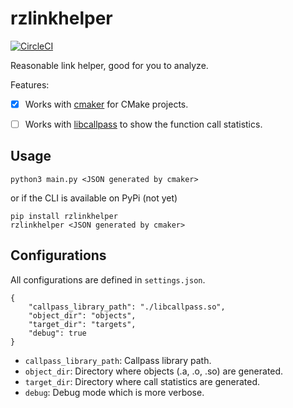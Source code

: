 # rzlinkhelper

[![CircleCI](https://circleci.com/gh/outloudvi/rzlinkhelper/tree/master.svg?style=svg)](https://circleci.com/gh/outloudvi/rzlinkhelper/tree/master)

Reasonable link helper, good for you to analyze.

Features:

- [x] Works with [cmaker](https://github.com/SchrodingerZhu/cmaker) for CMake projects.
- [ ] Works with [libcallpass](https://github.com/cuhk-lambda/callgraph-generator) to show the function call statistics.


## Usage

``` shell
python3 main.py <JSON generated by cmaker>
```

or if the CLI is available on PyPi (not yet)

``` shell
pip install rzlinkhelper
rzlinkhelper <JSON generated by cmaker>
```

## Configurations

All configurations are defined in `settings.json`.

``` jsonc
{
    "callpass_library_path": "./libcallpass.so",
    "object_dir": "objects",
    "target_dir": "targets",
    "debug": true
}
```

* `callpass_library_path`: Callpass library path.
* `object_dir`: Directory where objects (.a, .o, .so) are generated.
* `target_dir`: Directory where call statistics are generated.
* `debug`: Debug mode which is more verbose.